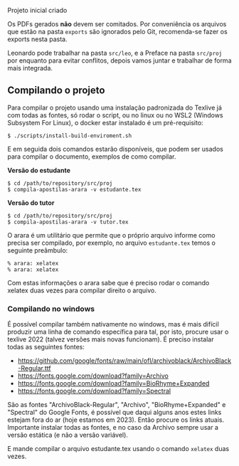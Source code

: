 Projeto inicial criado

Os PDFs gerados **não** devem ser comitados. Por conveniência os arquivos que estão na pasta ```exports``` são ignorados pelo Git, recomenda-se fazer os exports nesta pasta.

Leonardo pode trabalhar na pasta ```src/leo```, e a Preface na pasta ```src/proj``` por enquanto para evitar conflitos, depois vamos juntar e trabalhar de forma mais integrada.

## Compilando o projeto

Para compilar o projeto usando uma instalação padronizada do Texlive já com todas as fontes, só rodar o script, ou no linux ou no WSL2 (Windows Subsystem For Linux), o docker estar instalado é um pré-requisito:

``$ ./scripts/install-build-enviroment.sh``

E em seguida dois comandos estarão disponíveis, que podem ser usados para compilar o documento, exemplos de como compilar.

**Versão do estudante**
```
$ cd /path/to/repository/src/proj
$ compila-apostilas-arara -v estudante.tex
```

**Versão do tutor**
```
$ cd /path/to/repository/src/proj
$ compila-apostilas-arara -v tutor.tex
```

O arara é um utilitário que permite que o próprio arquivo informe como precisa ser compilado, por exemplo, no arquivo `estudante.tex` temos o seguinte preâmbulo: 
```
% arara: xelatex
% arara: xelatex
```

Com estas informações o arara sabe que é preciso rodar o comando xelatex duas vezes para compilar direito o arquivo.


### Compilando no windows

É possível compilar também nativamente no windows, mas é mais difícil produzir uma linha de comando específica para tal, por isto, procure usar o texlive 2022 (talvez versões mais novas funcionam). É preciso instalar todas as seguintes fontes:

- https://github.com/google/fonts/raw/main/ofl/archivoblack/ArchivoBlack-Regular.ttf 
- https://fonts.google.com/download?family=Archivo
- https://fonts.google.com/download?family=BioRhyme+Expanded
- https://fonts.google.com/download?family=Spectral

São as fontes "ArchivoBlack-Regular", "Archivo", "BioRhyme+Expanded" e "Spectral" do Google Fonts, é possível que daqui alguns anos estes links estejam fora do ar (hoje estamos em 2023). Então procure os links atuais. Importante instalar todas as fontes, e no caso da Archivo sempre usar a versão estática (e não a versão variável).

E mande compilar o arquivo estudante.tex usando o comando ``xelatex`` duas vezes. 